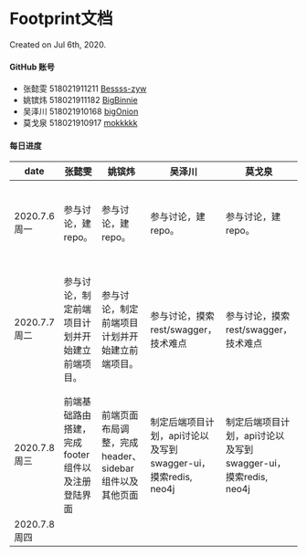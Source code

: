 # Footprint文档

Created on Jul 6th, 2020.



#### GitHub 账号

- 张懿雯 518021911211 [Bessss-zyw](https://github.com/orgs/Amoy-interest/people/Bessss-zyw) 
- 姚镔炜 518021911182 [BigBinnie](https://github.com/orgs/Amoy-interest/people/BigBinnie)
- 吴泽川 518021910168 [bigOnion](https://github.com/orgs/Amoy-interest/people/explodingnerk)
- 莫戈泉 518021910917 [mokkkkk](https://github.com/orgs/Amoy-interest/people/mokkkkk)



#### 每日进度

| date         | 张懿雯                                           | 姚镔炜                                                | 吴泽川                                                       | 莫戈泉                                                       | 总进度                                                       |
| ------------ | ------------------------------------------------ | ----------------------------------------------------- | ------------------------------------------------------------ | ------------------------------------------------------------ | ------------------------------------------------------------ |
| 2020.7.6周一 | 参与讨论，建repo。                               | 参与讨论，建repo。                                    | 参与讨论，建repo。                                           | 参与讨论，建repo。                                           | 讨论项目业务逻辑以及技术栈，分头查找项目所需技术点。         |
| 2020.7.7周二 | 参与讨论，制定前端项目计划并开始建立前端项目。   | 参与讨论，制定前端项目计划并开始建立前端项目。        | 参与讨论，摸索rest/swagger，技术难点                         | 参与讨论，摸索rest/swagger，技术难点                         | 了解技术点，讨论项目时间进度安排，并进一步分工：前端ybw+zyw，后端API设计wzc+mgq。 |
| 2020.7.8周三 | 前端基础路由搭建，完成footer组件以及注册登陆界面 | 前端页面布局调整，完成header、sidebar组件以及其他页面 | 制定后端项目计划，api讨论以及写到swagger-ui，摸索redis, neo4j | 制定后端项目计划，api讨论以及写到swagger-ui，摸索redis, neo4j | 前后端持续推进                                               |
| 2020.7.8周四 |                                                  |                                                       |                                                              |                                                              |                                                              |

